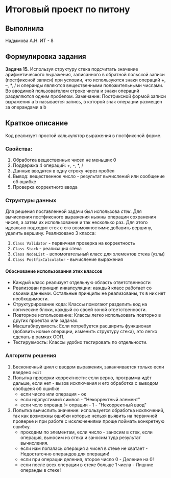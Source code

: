 # Итоговый проект по питону
## Выполнила
Надымова А.Н. ИТ - 8
## Формулировка задания
**Задача 15.** Используя структуру стека подсчитать значение арифметического
выражения, записанного в обратной польской записи (постфиксной записи)
при условии, что используются знаки операций +, –, *, / и операнды являются
вещественными положительными числами. Во вводимой пользователем
строке числа и знаки операций разделяются одним пробелом.
Замечание: Постфиксной формой записи выражения a b называется запись, в
которой знак операции размещен за операндами a b 
## Краткое описание
Код реализует простой калькулятор выражения в постфиксной форме. 
### Свойства:
1. Обработка вещественных чисел не меньших 0
2. Поддержка 4 операций: +, -, *, /
3. Данные вводятся в одну строку через пробел
4. Вывод: вещественное число - результат вычислений или сообщение об ошибке
5. Проверка корректного ввода
### Структуры данных
Для решения поставленной задачи был использова *стек*. Для вычисления постфиксного выражения
ныжны операции сохранения чисел, а затем их использование и так несколько раз. Для этого идеально подходит
стек с его возможностями: добавить вершину, удалить вершину.
Реализовано 3 класса:
1. `Class Validator` - первичная проверка на корректность
2. `Class Stack` - реализация стека
3. `Class NodeList` - вспомогательный класс для элементов стека (узлы)
4. `Class PostfixCalculator` - вычисление выражения
#### Обоснование использования этих классов
- Каждый класс реализует отдельную область ответственности
- Реализован принцип инкапсуляции: каждый класс работает со своими данными. Остальные принципы не реализованы, тк в них нет необходимости.
- Структурирование кода: Классы помогают разделить код на логические блоки, каждый со своей зоной ответственности.
- Повторное использование: Классы легко использовать повторно в других проектах или задачах.
- Масштабируемость: Если потребуется расширить функционал (добавить новые операции, изменить структуру стека), это легко сделать в рамках ООП.
- Тестируемость: Классы удобно тестировать по отдельности.
### Алгоритм решения
1. Бесконечный цикл с вводом выражения, заканчивается только если введено `exit`
2. Попытка проверки корректности: если верно, программа идёт дальше, если нет - вызов исключения и его обработка с выводом сообщеня об ошибке
   - если число или операция - ок
   - если ндопустимый символ - "Некорректный элемент"
   - если чсло опреанд != опрации - 1 - "Некорректный ввод"
4. Попытка вычислить значение: используется обработка исключений, так как возможны ошибки которые нельзя выявить на первичной проверке и при работе с исключениями проще поймать конкретную ошибку.
   - проходим по элементам, если число - заносим в стек, если операция, выносим из стека и заносим туда результат вычисления.
   - если нам попалась операция а чисел в стеке не хватает - Недостаточно операндов для операции!
   - если при операции деления, второе число 0 - Деление на 0!
   - если после всех операции в стеке больше 1 числа - Лишние операнды в стеке!
